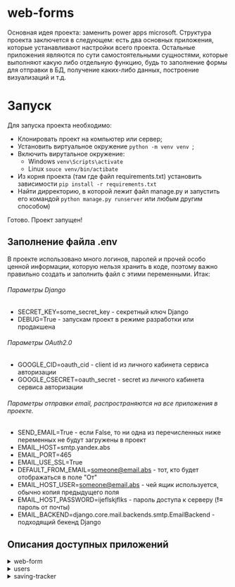 # web-forms
Основная идея проекта: заменить power apps microsoft. 
Структура проекта заключется в следующем: есть два основных приложения, которые устанавливают настройки всего проекта. Остальные приложения являются по сути самостоятельными сущностями, которые выполняют какую либо отдельную функцию, будь то заполнение формы для отправки в БД, получение каких-либо данных, построение визуализаций и т.д.

# Запуск

Для запуска проекта необходимо:
- Клонировать проект на компьютер или сервер;
- Установить виртуальное окружение ```python -m venv venv ```;
- Включить вирутальное окружение:
  -  Windows ```venv\Scripts\activate``` 
  -  Linux ```souce venv/bin/actibate```
- Из корня проекта (там где файл requirements.txt) установить зависимости ```pip install -r requirements.txt```
- Найти дирректорию, в которой лежит файл manage.py и запустить его командой ```python manage.py runserver``` или любым другим способом)

Готово. Проект запущен!

## Заполнение файла .env
В проекте использовано много логинов, паролей и прочей особо ценной информации, которую нельзя хранить в коде, поэтому важно правильно создать и заполнить файл с этими переменными.
Итак:

###### Параметры Django
- SECRET_KEY=some_secret_key - секретный ключ Django
- DEBUG=True - запускам проект в режиме разработки или продакшена
###### Параметры OAuth2.0
- GOOGLE_CID=oauth_cid - client id из личного кабинета сервиса авторизации
- GOOGLE_CSECRET=oauth_secret - secret из личного кабинета сервиса авторизации
###### Параметры отправки email, распространяются на все приложения в проекте.
- SEND_EMAIL=True - если False, то ни одна из перечисленных ниже переменных не будут загружены в проект
- EMAIL_HOST=smtp.yandex.abs
- EMAIL_PORT=465
- EMAIL_USE_SSL=True
- DEFAULT_FROM_EMAIL=someone@email.abs - тот, кто будет отображаться в поле "От"
- EMAIL_HOST_USER=someone@email.abs - чей ящик используется, обычно копия предыдущего поля
- EMAIL_HOST_PASSWORD=ijeflskjflks - пароль доступа к серверу (**!=** пароль от почты)
- EMAIL_BACKEND=django.core.mail.backends.smtp.EmailBackend - подходящий бекенд Django

## Описания доступных приложений
<details>
  <summary>web-form</summary>
  <br>
    Основное приложений. Все что делает - это содержит:
  <ul>
    <li> настройки;</li>
    <li> базовый шаблон и инклюдсы, которые могут быть использованы во всех приложениях;</li>
    <li> исходные пути к каждому приложению. <b> При создании нового приложения, путь к нему добавлятся сюда в urls.py</b></li>
  </ul>
  <details>
    <summary>Описание эндпоинтов</summary>
    <ul>
      <li>'' - перенаправляет в приложение users.</li>
      <li>'saving_tracker/' - перенаправляет в приложениее saving_tracker.</li>
      <li>'admin/' - перенаправляет в админку. Доступна только заранее определенным пользователям.</li>
    </ul> 
  </details>
</details>

<details>
  <summary>users</summary>
  <br>
    Основное приложений пользователей для всех приложений. По сути сюда надо добавлять любого пользователя, а также любого человека, информацию о котором надо хранить.
  <br>
    Так же в этом приложении надо регистрировать любое новое создаанное приложение, так как через таблицу User_App создается список доступных пользователю приложений.

  <details>
    <summary>Описание эндпоинтов</summary>
    <ul>
      <li>'login/' - стандартная форма входа. Логин - email.</li>
      <li>'logout/' - эндпоинт выхода, перенаправляет на страницу входа.</li>
      <li>'' - отображает список доступных пользователю приложений.</li>
    </ul> 
  </details>
</details>

<details>
  <summary>saving-tracker</summary>
  <br>
    Первое полноценное приложение проекта. Занимается ведением списка проектов и его увеличением, рассчитывает их экономию и уведомляет ключевых пользователей каждого из проектов о каких-либо изменениях в них.
  <br>
  <details>
    <summary>Модели</summary>
    <ul>
      <li> 
        SupportFunction - модель-список бизнес функций.
        <ul>
          <li>title - человекочитаемое название
            <ul><li>Максимальная длина 200 символов</li></ul> 
          </li>
          <li>pk - индекс</li>
        </ul>
      </li>
      <li> 
        SavingType - модель-список статусов высокого уровня.
        <ul>
          <li>title - человекочитаемое название
            <ul><li>Максимальная длина 200 символов</li></ul> 
          </li>
          <li>pk - индекс</li>
        </ul>
      </li>
      <li> 
        LowLevelStatus - модель-список статусов низкого уровня.
        <ul>
          <li>title - человекочитаемое название
            <ul><li>Максимальная длина 200 символов</li></ul> 
          </li>
          <li>pk - индекс</li>
        </ul>
      </li>
      <li> 
        Group - модель-список групп.
        <ul>
          <li>title - человекочитаемое название
            <ul><li>Максимальная длина 200 символов</li></ul> 
          </li>
          <li>pk - индекс</li>
        </ul>
      </li>
      <li> 
        RiskAdjustment - модель-список уровней риска.
        <ul>
          <li>title - человекочитаемое название
            <ul><li>Максимальная длина 200 символов</li></ul> 
          </li>
          <li>pk - индекс</li>
        </ul>
      </li>
      <li> 
        LossesForAttack - модель-список типов потерь.
        <ul>
          <li>title - человекочитаемое название
            <ul><li>Максимальная длина 200 символов</li></ul> 
          </li>
          <li>pk - индекс</li>
        </ul>
      </li>
      <li> 
        BusinessArea - модель-список бизнес сегментов.
        <ul>
          <li>title - человекочитаемое название
            <ul><li>Максимальная длина 200 символов</li></ul> 
          </li>
          <li>pk - индекс</li>
        </ul>
      </li>
      <li> 
        Stream - модель-список направлений.
        <ul>
          <li>title - человекочитаемое название
            <ul><li>Максимальная длина 200 символов</li></ul> 
          </li>
          <li>pk - индекс</li>
        </ul>
      </li>
      <li> 
        Project - основная модель приложения. Хранит информацию о каждом проекте.
        <ul>
          <li>title - человекочитаемое название
            <ul>
              <li>Тип поля CharField</li>
              <li>Максимальная длина 200 символов</li>
            </ul> 
          </li>
          <li>pk - индекс</li>
          <li>owner - владелец проекта
            <ul>
              <li>Тип поля ForeignKey</li> 
              <li>Ссылка на модель User</li>
              <li>Не даст удалить объект User, если у него есть проекты</li>
            </ul> 
          </li>
          <li>support_function - функция.
            <ul>
              <li>Тип поля ForeignKey</li>
              <li>Ссылка на модель SupportFunction</li>
              <li>Не даст удалить объект SupportFunction, если у него есть проекты</li>
            </ul> 
          </li>
          <li>initial_start_date - дата старта проекта.
            <ul>
              <li>Тип поля DateField</li>
            </ul> 
          </li>
          <li>planned_start_date - плановая дата старта проекта.
            <ul>
              <li>Тип поля DateField</li>
            </ul> 
          </li>
          <li>project_end_date - дата окончания проекта.
            <ul>
              <li>Тип поля DateField</li>
            </ul> 
          </li>
          <li>saving_potential - функция.
            <ul>
              <li>Тип поля FloatField</li>
            </ul> 
          </li>
          <li>saving_type - функция.
            <ul>
              <li>Тип поля ForeignKey</li>
              <li>Ссылка на модель SavingType</li>
              <li>Не даст удалить объект SavingType, если у него есть проекты</li>
            </ul> 
          </li>
          <li>high_level_status - статус высокого уровня.
            <ul>
              <li>Тип поля ForeignKey</li>
              <li>Ссылка на модель HighLevelStatus</li>
              <li>Не даст удалить объект HighLevelStatus, если у него есть проекты</li>
            </ul> 
          </li>
          <li>low_level_status - статус низкого уровня.
            <ul>
              <li>Тип поля ForeignKey</li>
              <li>Ссылка на модель LowLevelStatus</li>
              <li>Не даст удалить объект LowLevelStatus, если у него есть проекты</li>
            </ul> 
          </li>
          <li>comment - комментарий.
            <ul>
              <li>Тип поля TextField</li>
              <li>Необязательное поле</li>
            </ul> 
          </li>
          <li>coordinator - координатор проекта.
            <ul>
              <li>Тип поля ForeignKey</li>
              <li>Ссылка на модель User</li>
              <li>Не даст удалить объект User, если у него есть проекты</li>
            </ul> 
          </li>
          <li>group - группа.
            <ul>
              <li>Тип поля ForeignKey</li>
              <li>Ссылка на модель Group</li>
              <li>Не даст удалить объект Group, если у него есть проекты</li>
            </ul> 
          </li>
          <li>risk_adjustment - уровень риска.
            <ul>
              <li>Тип поля ForeignKey</li>
              <li>Ссылка на модель RiskAdjustment</li>
              <li>Не даст удалить объект RiskAdjustment, если у него есть проекты</li>
            </ul> 
          </li>
          <li>budget_use - используется ли бюджет.
            <ul>
              <li>Тип поля BooleanField</li>
            </ul> 
          </li>
          <li>approved - согласован ли проект.
            <ul>
              <li>Тип поля BooleanField</li>
            </ul> 
          </li>
          <li>losses_for_attack - тип потерь.
            <ul>
              <li>Тип поля ForeignKey</li>
              <li>Ссылка на модель LossesForAttack</li>
              <li>Не даст удалить объект LossesForAttack, если у него есть проекты</li>
            </ul> 
          </li>
          <li>business_area - бизнес сегмент.
            <ul>
              <li>Тип поля ForeignKey</li>
              <li>Ссылка на модель BusinessArea</li>
              <li>Не даст удалить объект BusinessArea, если у него есть проекты</li>
            </ul> 
          </li>
          <li>stream - направление.
            <ul>
              <li>Тип поля ForeignKey</li>
              <li>Ссылка на модель Stream</li>
              <li>Не даст удалить объект Stream, если у него есть проекты</li>
            </ul> 
          </li>
          <li>local_focus - является ли проект фокусным.
            <ul>
              <li>Тип поля BooleanField</li>
            </ul> 
          </li>
          <li>srs_number - номер SRS (больше не используется, в формах не отображается).
            <ul>
              <li>Тип поля CharField</li>
              <li>Максимальная длина 20 символов</li>
              <li>Необязательное поле</li>
            </ul> 
          </li>
          <li>folder_url - ссылка на папку с проектом.
            <ul>
              <li>Тип поля URLField</li>
              <li>Необязательное поле</li>
            </ul> 
          </li>
          <li>Все поля share - доли в чем либо.
            <ul>
              <li>Значение в каждом поле может быть от 0 до 1</li>
              <li>Суммы по полям (primary_share, secondary_share, wharehose_share), (personal_care_share, home_care_share, tea_share, food_share, ic_share) и (share_2020, share_2021...share_2027) должны быть равны 1. <b>Важно проверять это в формах</b></li>
            </ul> 
          </li>
        </ul>
      </li>
    </ul>
  </details>

  <details>
    <summary>Обязательные проверки</summary>
    <ul>
      <li>Суммы по полям (primary_share, secondary_share, wharehose_share), (personal_care_share, home_care_share, tea_share, food_share, ic_share) и (share_2020, share_2021...share_2027) должны быть равны 1.</li>
      <li>Каждое поле primary_share, secondary_share, wharehose_share, personal_care_share, home_care_share, tea_share, food_share, ic_share, share_2020, share_2021...share_2027 должны быть между 0 и 1.</li>
      <li>Все даты находятся в пределах с 01.01.2020 по 31.12.2020</li>
      <li>Нельзя сохранить проект с полем high_level_status == 'Done', если у него potential_saving >= 40 kE, а поле approved == False.</li>
    </ul> 
  </details>

  <details>
    <summary>Описание эндпоинтов</summary>
    <ul>
      <li>'index/' - страница с основной таблицей. С нее можно зайти в любой проект, ее можно фильтровать, на ней отображается обобщенная инфомрция о проектах в рахных статусах и о суммарных сейвингах по типам. С нее можно скачать таблицу по кнопке.</li>
      <li>'update_project/' - отображает форму проекта с уже заполненными значениями, соответствующими тем, что записаны в проекте. Поля можно корректировать, а затем сохранять. После обновления координатору приходит письмо со списком изменений.</li>
      <li>'create_project/' - отображает форму проекта без заполненных полей. После сохрания создает новый проект.</li>
      <li>'download_table/' - позволяет скачать таблицу со всеми характеристиками всех проектов. Все доли ('_share_') конвертирует в абсолютные значения исходя из saving_poential.</li>
    </ul> 
  </details>

</details>
